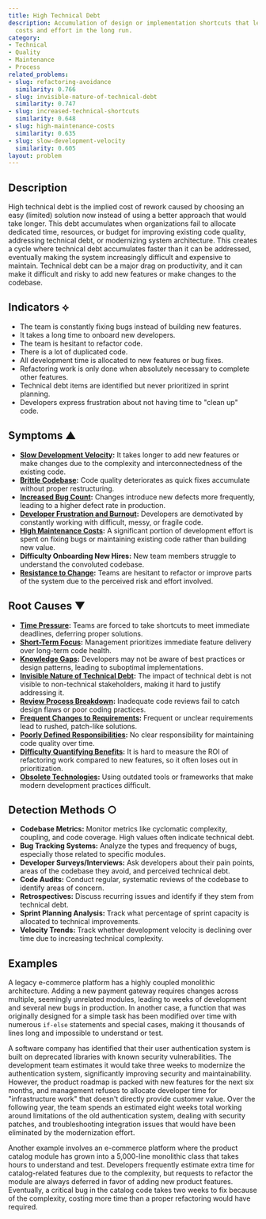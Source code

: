 ```yaml
---
title: High Technical Debt
description: Accumulation of design or implementation shortcuts that lead to increased
  costs and effort in the long run.
category:
- Technical
- Quality
- Maintenance
- Process
related_problems:
- slug: refactoring-avoidance
  similarity: 0.766
- slug: invisible-nature-of-technical-debt
  similarity: 0.747
- slug: increased-technical-shortcuts
  similarity: 0.648
- slug: high-maintenance-costs
  similarity: 0.635
- slug: slow-development-velocity
  similarity: 0.605
layout: problem
---
```


## Description
High technical debt is the implied cost of rework caused by choosing an easy (limited) solution now instead of using a better approach that would take longer. This debt accumulates when organizations fail to allocate dedicated time, resources, or budget for improving existing code quality, addressing technical debt, or modernizing system architecture. This creates a cycle where technical debt accumulates faster than it can be addressed, eventually making the system increasingly difficult and expensive to maintain. Technical debt can be a major drag on productivity, and it can make it difficult and risky to add new features or make changes to the codebase.

## Indicators ⟡
- The team is constantly fixing bugs instead of building new features.
- It takes a long time to onboard new developers.
- The team is hesitant to refactor code.
- There is a lot of duplicated code.
- All development time is allocated to new features or bug fixes.
- Refactoring work is only done when absolutely necessary to complete other features.
- Technical debt items are identified but never prioritized in sprint planning.
- Developers express frustration about not having time to "clean up" code.

## Symptoms ▲

- **[Slow Development Velocity](slow-development-velocity.md):** It takes longer to add new features or make changes due to the complexity and interconnectedness of the existing code.
- **[Brittle Codebase](brittle-codebase.md):** Code quality deteriorates as quick fixes accumulate without proper restructuring.
- **[Increased Bug Count](increased-bug-count.md):** Changes introduce new defects more frequently, leading to a higher defect rate in production.
- **[Developer Frustration and Burnout](developer-frustration-and-burnout.md):** Developers are demotivated by constantly working with difficult, messy, or fragile code.
- **[High Maintenance Costs](high-maintenance-costs.md):** A significant portion of development effort is spent on fixing bugs or maintaining existing code rather than building new value.
- **Difficulty Onboarding New Hires:** New team members struggle to understand the convoluted codebase.
- **[Resistance to Change](resistance-to-change.md):** Teams are hesitant to refactor or improve parts of the system due to the perceived risk and effort involved.

## Root Causes ▼

- **[Time Pressure](time-pressure.md):** Teams are forced to take shortcuts to meet immediate deadlines, deferring proper solutions.
- **[Short-Term Focus](short-term-focus.md):** Management prioritizes immediate feature delivery over long-term code health.
- **[Knowledge Gaps](knowledge-gaps.md):** Developers may not be aware of best practices or design patterns, leading to suboptimal implementations.
- **[Invisible Nature of Technical Debt](invisible-nature-of-technical-debt.md):** The impact of technical debt is not visible to non-technical stakeholders, making it hard to justify addressing it.
- **[Review Process Breakdown](review-process-breakdown.md):** Inadequate code reviews fail to catch design flaws or poor coding practices.
- **[Frequent Changes to Requirements](frequent-changes-to-requirements.md):** Frequent or unclear requirements lead to rushed, patch-like solutions.
- **[Poorly Defined Responsibilities](poorly-defined-responsibilities.md):** No clear responsibility for maintaining code quality over time.
- **[Difficulty Quantifying Benefits](difficulty-quantifying-benefits.md):** It is hard to measure the ROI of refactoring work compared to new features, so it often loses out in prioritization.
- **[Obsolete Technologies](obsolete-technologies.md):** Using outdated tools or frameworks that make modern development practices difficult.

## Detection Methods ○

- **Codebase Metrics:** Monitor metrics like cyclomatic complexity, coupling, and code coverage. High values often indicate technical debt.
- **Bug Tracking Systems:** Analyze the types and frequency of bugs, especially those related to specific modules.
- **Developer Surveys/Interviews:** Ask developers about their pain points, areas of the codebase they avoid, and perceived technical debt.
- **Code Audits:** Conduct regular, systematic reviews of the codebase to identify areas of concern.
- **Retrospectives:** Discuss recurring issues and identify if they stem from technical debt.
- **Sprint Planning Analysis:** Track what percentage of sprint capacity is allocated to technical improvements.
- **Velocity Trends:** Track whether development velocity is declining over time due to increasing technical complexity.

## Examples
A legacy e-commerce platform has a highly coupled monolithic architecture. Adding a new payment gateway requires changes across multiple, seemingly unrelated modules, leading to weeks of development and several new bugs in production. In another case, a function that was originally designed for a simple task has been modified over time with numerous `if-else` statements and special cases, making it thousands of lines long and impossible to understand or test.

A software company has identified that their user authentication system is built on deprecated libraries with known security vulnerabilities. The development team estimates it would take three weeks to modernize the authentication system, significantly improving security and maintainability. However, the product roadmap is packed with new features for the next six months, and management refuses to allocate developer time for "infrastructure work" that doesn't directly provide customer value. Over the following year, the team spends an estimated eight weeks total working around limitations of the old authentication system, dealing with security patches, and troubleshooting integration issues that would have been eliminated by the modernization effort.

Another example involves an e-commerce platform where the product catalog module has grown into a 5,000-line monolithic class that takes hours to understand and test. Developers frequently estimate extra time for catalog-related features due to the complexity, but requests to refactor the module are always deferred in favor of adding new product features. Eventually, a critical bug in the catalog code takes two weeks to fix because of the complexity, costing more time than a proper refactoring would have required.